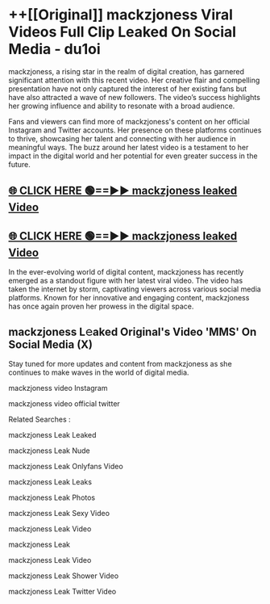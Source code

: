 # ++[[Original]] mackzjoness Viral Videos Full Clip Leaked On Social Media - du1oi<br>

mackzjoness, a rising star in the realm of digital creation, has garnered significant attention with this recent video. Her creative flair and compelling presentation have not only captured the interest of her existing fans but have also attracted a wave of new followers. The video’s success highlights her growing influence and ability to resonate with a broad audience.

Fans and viewers can find more of mackzjoness's content on her official Instagram and Twitter accounts. Her presence on these platforms continues to thrive, showcasing her talent and connecting with her audience in meaningful ways. The buzz around her latest video is a testament to her impact in the digital world and her potential for even greater success in the future.


## [🌐 CLICK HERE 🟢==►► mackzjoness leaked Video ](https://onlyclips.site?title=mackzjoness&ref=git)

## [🌐 CLICK HERE 🟢==►► mackzjoness leaked Video ](https://onlyclips.site?title=mackzjoness&ref=git)


In the ever-evolving world of digital content, mackzjoness has recently emerged as a standout figure with her latest viral video. The video has taken the internet by storm, captivating viewers across various social media platforms. Known for her innovative and engaging content, mackzjoness has once again proven her prowess in the digital space.



## mackzjoness L𝚎aked Original's Video 'MMS' On Social Media (X)


Stay tuned for more updates and content from mackzjoness as she continues to make waves in the world of digital media.

mackzjoness video Instagram

mackzjoness video official twitter


Related Searches :

mackzjoness Leak Leaked

mackzjoness Leak Nude

mackzjoness Leak Onlyfans Video

mackzjoness Leak Leaks

mackzjoness Leak Photos

mackzjoness Leak Sexy Video

mackzjoness Leak Video

mackzjoness Leak

mackzjoness Leak Video

mackzjoness Leak Shower Video

mackzjoness Leak Twitter Video

